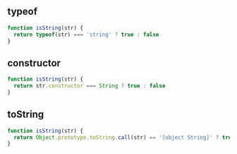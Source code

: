 

## typeof
```js
function isString(str) {
  return typeof(str) === 'string' ? true : false
} 
```

## constructor
```js
function isString(str) {
  return str.constructor === String ? true : false
}
```

## toString
```js
function isString(str) {
  return Object.prototype.toString.call(str) == '[object String]' ? true: false
}

```


